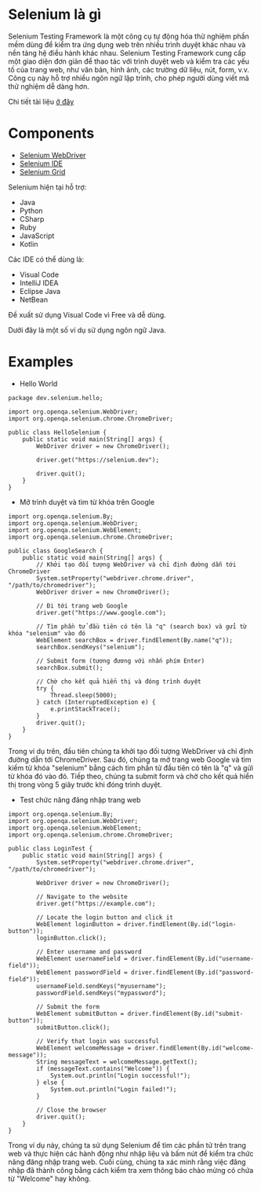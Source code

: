 # Selenium là gì
Selenium Testing Framework là một công cụ tự động hóa thử nghiệm phần mềm dùng để kiểm tra ứng dụng web trên nhiều trình duyệt khác nhau và nền tảng hệ điều hành khác nhau. Selenium Testing Framework cung cấp một giao diện đơn giản để thao tác với trình duyệt web và kiểm tra các yếu tố của trang web, như văn bản, hình ảnh, các trường dữ liệu, nút, form, v.v. Công cụ này hỗ trợ nhiều ngôn ngữ lập trình, cho phép người dùng viết mã thử nghiệm dễ dàng hơn.

Chi tiết tài liệu [ở đây](https://www.selenium.dev/)

# Components
- [Selenium WebDriver](https://www.selenium.dev/documentation/webdriver/)
- [Selenium IDE](https://selenium.dev/selenium-ide/)
- [Selenium Grid](https://www.selenium.dev/documentation/grid/)

Selenium hiện tại hỗ trợ:
- Java
- Python
- CSharp
- Ruby
- JavaScript
- Kotlin

Các IDE có thể dùng là:
- Visual Code
- IntelliJ IDEA
- Eclipse Java
- NetBean

Đề xuất sử dụng Visual Code vì Free và dễ dùng.


Dưới đây là một số ví dụ sử dụng ngôn ngữ Java.

# Examples
- Hello World
```
package dev.selenium.hello;

import org.openqa.selenium.WebDriver;
import org.openqa.selenium.chrome.ChromeDriver;

public class HelloSelenium {
    public static void main(String[] args) {
        WebDriver driver = new ChromeDriver();

        driver.get("https://selenium.dev");

        driver.quit();
    }
}

```
- Mở trình duyệt và tìm từ khóa trên Google
```
import org.openqa.selenium.By;
import org.openqa.selenium.WebDriver;
import org.openqa.selenium.WebElement;
import org.openqa.selenium.chrome.ChromeDriver;

public class GoogleSearch {
    public static void main(String[] args) {
        // Khởi tạo đối tượng WebDriver và chỉ định đường dẫn tới ChromeDriver
        System.setProperty("webdriver.chrome.driver", "/path/to/chromedriver");
        WebDriver driver = new ChromeDriver();
        
        // Đi tới trang web Google
        driver.get("https://www.google.com");
        
        // Tìm phần tử đầu tiên có tên là "q" (search box) và gửi từ khóa "selenium" vào đó
        WebElement searchBox = driver.findElement(By.name("q"));
        searchBox.sendKeys("selenium");
        
        // Submit form (tương đương với nhấn phím Enter)
        searchBox.submit();
        
        // Chờ cho kết quả hiển thị và đóng trình duyệt
        try {
            Thread.sleep(5000);
        } catch (InterruptedException e) {
            e.printStackTrace();
        }
        driver.quit();
    }
}

```

Trong ví dụ trên, đầu tiên chúng ta khởi tạo đối tượng WebDriver và chỉ định đường dẫn tới ChromeDriver. Sau đó, chúng ta mở trang web Google và tìm kiếm từ khóa "selenium" bằng cách tìm phần tử đầu tiên có tên là "q" và gửi từ khóa đó vào đó. Tiếp theo, chúng ta submit form và chờ cho kết quả hiển thị trong vòng 5 giây trước khi đóng trình duyệt.

- Test chức năng đăng nhập trang web
```
import org.openqa.selenium.By;
import org.openqa.selenium.WebDriver;
import org.openqa.selenium.WebElement;
import org.openqa.selenium.chrome.ChromeDriver;

public class LoginTest {
    public static void main(String[] args) {
        System.setProperty("webdriver.chrome.driver", "/path/to/chromedriver");

        WebDriver driver = new ChromeDriver();

        // Navigate to the website
        driver.get("https://example.com");

        // Locate the login button and click it
        WebElement loginButton = driver.findElement(By.id("login-button"));
        loginButton.click();

        // Enter username and password
        WebElement usernameField = driver.findElement(By.id("username-field"));
        WebElement passwordField = driver.findElement(By.id("password-field"));
        usernameField.sendKeys("myusername");
        passwordField.sendKeys("mypassword");

        // Submit the form
        WebElement submitButton = driver.findElement(By.id("submit-button"));
        submitButton.click();

        // Verify that login was successful
        WebElement welcomeMessage = driver.findElement(By.id("welcome-message"));
        String messageText = welcomeMessage.getText();
        if (messageText.contains("Welcome")) {
            System.out.println("Login successful!");
        } else {
            System.out.println("Login failed!");
        }

        // Close the browser
        driver.quit();
    }
}

```

Trong ví dụ này, chúng ta sử dụng Selenium để tìm các phần tử trên trang web và thực hiện các hành động như nhập liệu và bấm nút để kiểm tra chức năng đăng nhập trang web. Cuối cùng, chúng ta xác minh rằng việc đăng nhập đã thành công bằng cách kiểm tra xem thông báo chào mừng có chứa từ "Welcome" hay không.